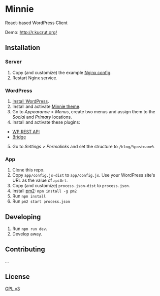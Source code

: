 # Minnie
React-based WordPress Client

Demo: http://r.kucrut.org/

## Installation

### Server
1. Copy (and customize) the example [Nginx config](etc/nginx.conf).
2. Restart Nginx service.

### WordPress
1. [Install WordPress](http://codex.wordpress.org/Installing_WordPress).
2. Install and activate [Minnie theme](https://github.com/kucrut/wp-minnie).
3. Go to *Appearance* > *Menus*, create two menus and assign them to the *Social* and *Primary* locations.
4. Install and activate these plugins:
  - [WP REST API](https://wordpress.org/plugins/rest-api/)
  - [Bridge](https://github.com/kucrut/wp-bridge)
5. Go to *Settings* > *Permalinks* and set the structure to `/blog/%postname%`

### App
1. Clone this repo.
2. Copy `app/config.js-dist` to `app/config.js`. Use your WordPress site's URL as the value of `apiUrl`.
3. Copy (and customize) `process.json-dist` to `process.json`.
4. Install [pm2](http://pm2.keymetrics.io/): `npm install -g pm2`
5. Run `npm install`
6. Run `pm2 start process.json`

## Developing
1. Run `npm run dev`.
2. Develop away.

## Contributing
...

## License
[GPL v3](http://www.gnu.org/licenses/gpl-3.0.en.html)

